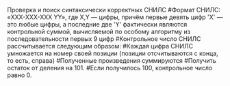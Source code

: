 Проверка и поиск синтаксически корректных СНИЛС
#Формат СНИЛС: «ХХХ-ХХХ-ХХХ YY», где X,Y — цифры, причём первые девять цифр 'X' — это любые цифры, а последние две 'Y' фактически являются контрольной суммой, вычисляемой по особому алгоритму из последовательности первых 9 цифр
#Контрольное число СНИЛС рассчитывается следующим образом:
#Каждая цифра СНИЛС умножается на номер своей позиции (позиции отсчитываются с конца, то есть, справа)
#Полученные произведения суммируются
#Получить остаток от деления на 101.
#Если получилось 100, контрольное число равно 0.
